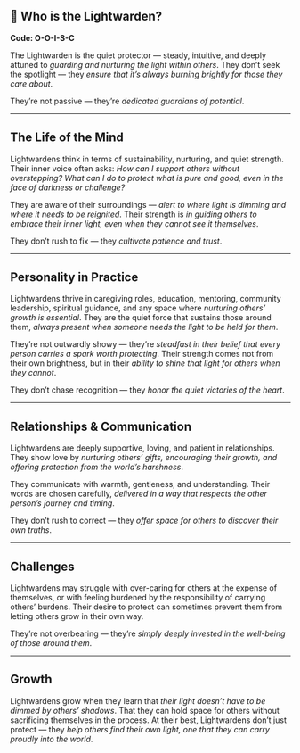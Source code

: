 ## 🌟 Who is the Lightwarden?  
**Code: O-O-I-S-C**

The Lightwarden is the quiet protector — steady, intuitive, and deeply attuned to *guarding and nurturing the light within others*. They don’t seek the spotlight — they *ensure that it’s always burning brightly for those they care about*.

They’re not passive — they’re *dedicated guardians of potential*.

---

## The Life of the Mind

Lightwardens think in terms of sustainability, nurturing, and quiet strength. Their inner voice often asks: *How can I support others without overstepping? What can I do to protect what is pure and good, even in the face of darkness or challenge?*

They are aware of their surroundings — *alert to where light is dimming and where it needs to be reignited*. Their strength is *in guiding others to embrace their inner light, even when they cannot see it themselves*.

They don’t rush to fix — they *cultivate patience and trust*.

---

## Personality in Practice

Lightwardens thrive in caregiving roles, education, mentoring, community leadership, spiritual guidance, and any space where *nurturing others’ growth is essential*. They are the quiet force that sustains those around them, *always present when someone needs the light to be held for them*.

They’re not outwardly showy — they’re *steadfast in their belief that every person carries a spark worth protecting*. Their strength comes not from their own brightness, but in their *ability to shine that light for others when they cannot*.

They don’t chase recognition — they *honor the quiet victories of the heart*.

---

## Relationships & Communication

Lightwardens are deeply supportive, loving, and patient in relationships. They show love by *nurturing others’ gifts, encouraging their growth, and offering protection from the world’s harshness*.

They communicate with warmth, gentleness, and understanding. Their words are chosen carefully, *delivered in a way that respects the other person’s journey and timing*.

They don’t rush to correct — they *offer space for others to discover their own truths*.

---

## Challenges

Lightwardens may struggle with over-caring for others at the expense of themselves, or with feeling burdened by the responsibility of carrying others’ burdens. Their desire to protect can sometimes prevent them from letting others grow in their own way.

They’re not overbearing — they’re *simply deeply invested in the well-being of those around them*.

---

## Growth

Lightwardens grow when they learn that *their light doesn’t have to be dimmed by others’ shadows*. That they can hold space for others without sacrificing themselves in the process. At their best, Lightwardens don’t just protect — they *help others find their own light, one that they can carry proudly into the world*.
